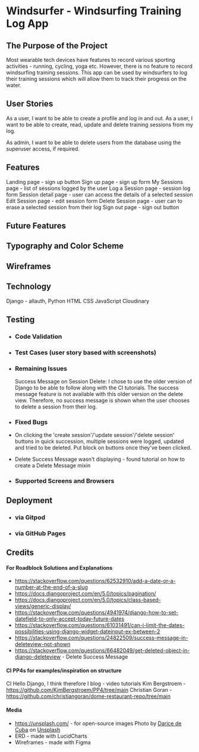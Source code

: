 # Windsurfer - Windsurfing Training Log App

## The Purpose of the Project

Most wearable tech devices have features to record various sporting activities - running, cycling, yoga etc. However, there is no feature to record windsurfing training sessions. This app can be used by windsurfers to log their training sessions which will allow them to track their progress on the water.

## User Stories

As a user, I want to be able to create a profile and log in and out.
As a user, I want to be able to create, read, update and delete training sessions from my log.

As admin, I want to be able to delete users from the database using the superuser access, if required.

## Features

Landing page - sign up button
Sign up page - sign up form
My Sessions page - list of sessions logged by the user
Log a Session page - session log form
Session detail page - user can access the details of a selected session
Edit Session page - edit session form
Delete Session page - user can to erase a selected session from their log
Sign out page - sign out button

## Future Features

## Typography and Color Scheme

## Wireframes

## Technology

Django - allauth,
Python
HTML
CSS
JavaScript
Cloudinary

## Testing

- ### Code Validation
- ### Test Cases (user story based with screenshots)
- ### Remaining Issues

  Success Message on Session Delete: I chose to use the older version of Django to be able to follow along with the CI tutorials. The success message feature is not available with this older version on the delete view. Therefore, no success message is shown when the user chooses to delete a session from their log.

- ### Fixed Bugs
- On clicking the 'create session'/'update session'/'delete session' buttons in quick succession, multiple sessions were logged, updated and tried to be deleted. Put block on buttons once they've been clicked.
- Delete Success Message wasn't displaying - found tutorial on how to create a Delete Message mixin

- ### Supported Screens and Browsers

## Deployment

- ### via Gitpod
- ### via GitHub Pages

## Credits

#### For Roadblock Solutions and Explanations

- https://stackoverflow.com/questions/62532910/add-a-date-or-a-number-at-the-end-of-a-slug
- https://docs.djangoproject.com/en/5.0/topics/pagination/
- https://docs.djangoproject.com/en/5.0/topics/class-based-views/generic-display/
- https://stackoverflow.com/questions/4941974/django-how-to-set-datefield-to-only-accept-today-future-dates
- https://stackoverflow.com/questions/61031491/can-i-limit-the-dates-possibilities-using-django-widget-dateinput-ex-between-2
- https://stackoverflow.com/questions/24822509/success-message-in-deleteview-not-shown
- https://stackoverflow.com/questions/66482049/get-deleted-object-in-django-deleteview - Delete Success Message

#### CI PP4s for examples/inspiration on structure

CI Hello Django, I think therefore I blog - video tutorials
Kim Bergstroem - https://github.com/KimBergstroem/PP4/tree/main
Christian Goran - https://github.com/christiangoran/dome-restaurant-repo/tree/main

#### Media

- https://unsplash.com/ - for open-source images Photo by <a href="https://unsplash.com/@darice?utm_content=creditCopyText&utm_medium=referral&utm_source=unsplash">Darice de Cuba</a> on <a href="https://unsplash.com/photos/a-person-holding-a-kite-on-a-beach-nbjA7vuoUVw?utm_content=creditCopyText&utm_medium=referral&utm_source=unsplash">Unsplash</a>
- ERD - made with LucidCharts
- Wireframes - made with Figma
